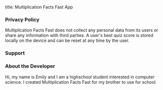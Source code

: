 title: Multiplication Facts Fast App

### Privacy Policy
  Multiplication Facts Fast does not collect any personal data from its users or share any information with third parties. A user's best quiz score is stored locally on the device and can be reset at any time by the user. 

### Support


### About the Developer
  Hi, my name is Emily and I am a highschool student interested in computer science. I created Multiplication Facts Fast for my brother to use for school. 
